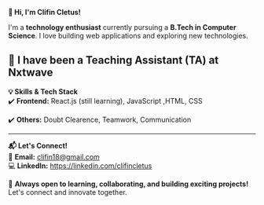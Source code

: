  **👋 Hi, I'm Clifin Cletus!**  

I'm a **technology enthusiast** currently pursuing a **B.Tech in Computer Science**. I love building web applications and exploring new technologies.

🚀 **I have been a Teaching Assistant (TA) at Nxtwave**
---

 **💡 Skills & Tech Stack**  
✔️ **Frontend:** React.js (still learning), JavaScript ,HTML, CSS

✔️ **Others:** Doubt Clearence, Teamwork, Communication

---

 **📬 Let's Connect!**  
📧 **Email:** clifin18@gmail.com    
💻 **LinkedIn:** https://linkedin.com/clifincletus 

🚀 **Always open to learning, collaborating, and building exciting projects!** Let's connect and innovate together.  

<!---
ClifinCletus/ClifinCletus is a ✨ special ✨ repository because its `README.md` (this file) appears on your GitHub profile.
You can click the Preview link to take a look at your changes.
--->
